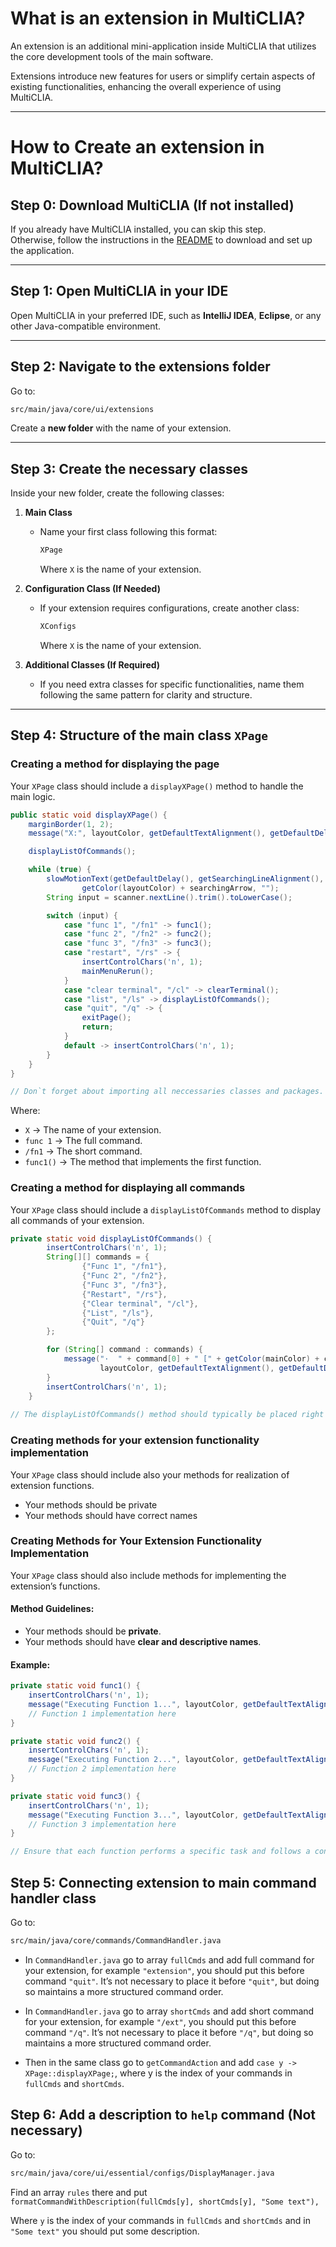 # What is an extension in MultiCLIA?

An extension is an additional mini-application inside MultiCLIA that utilizes the core development tools of the main software.

Extensions introduce new features for users or simplify certain aspects of existing functionalities, enhancing the overall experience of using MultiCLIA.

---

# How to Create an extension in MultiCLIA?

## Step 0: Download MultiCLIA (If not installed)

If you already have MultiCLIA installed, you can skip this step.  
Otherwise, follow the instructions in the [README](https://github.com/Akillot/MultiCLIA/blob/master/README.md) to download and set up the application.

---

## Step 1: Open MultiCLIA in your IDE
Open MultiCLIA in your preferred IDE, such as **IntelliJ IDEA**, **Eclipse**, or any other Java-compatible environment.

---

## Step 2: Navigate to the extensions folder

Go to:
```sh
src/main/java/core/ui/extensions
```
Create a **new folder** with the name of your extension.

---

## Step 3: Create the necessary classes

Inside your new folder, create the following classes:

1. **Main Class**
    - Name your first class following this format:
      ```sh
      XPage
      ```
      Where `X` is the name of your extension.

2. **Configuration Class (If Needed)**
    - If your extension requires configurations, create another class:
      ```sh
      XConfigs
      ```
      Where `X` is the name of your extension.

3. **Additional Classes (If Required)**
    - If you need extra classes for specific functionalities, name them following the same pattern for clarity and structure.

---

## Step 4: Structure of the main class `XPage`

### Creating a method for displaying the page

Your `XPage` class should include a `displayXPage()` method to handle the main logic.

```java
public static void displayXPage() {
    marginBorder(1, 2);
    message("X:", layoutColor, getDefaultTextAlignment(), getDefaultDelay(), out::print);

    displayListOfCommands();

    while (true) {
        slowMotionText(getDefaultDelay(), getSearchingLineAlignment(), false,
                getColor(layoutColor) + searchingArrow, "");
        String input = scanner.nextLine().trim().toLowerCase();

        switch (input) {
            case "func 1", "/fn1" -> func1();
            case "func 2", "/fn2" -> func2();
            case "func 3", "/fn3" -> func3();
            case "restart", "/rs" -> {
                insertControlChars('n', 1);
                mainMenuRerun();
            }
            case "clear terminal", "/cl" -> clearTerminal();
            case "list", "/ls" -> displayListOfCommands();
            case "quit", "/q" -> {
                exitPage();
                return;
            }
            default -> insertControlChars('n', 1);
        }
    }
}

// Don`t forget about importing all neccessaries classes and packages.
```
Where: 

- ```X``` → The name of your extension.
- ```func 1``` → The full command.
- ```/fn1``` → The short command.
- ```func1()``` → The method that implements the first function.

### Creating a method for displaying all commands

Your `XPage` class should include a `displayListOfCommands` method to display all commands of your extension.

```java
private static void displayListOfCommands() {
        insertControlChars('n', 1);
        String[][] commands = {
                {"Func 1", "/fn1"},
                {"Func 2", "/fn2"},
                {"Func 3", "/fn3"},
                {"Restart", "/rs"},
                {"Clear terminal", "/cl"},
                {"List", "/ls"},
                {"Quit", "/q"}
        };

        for (String[] command : commands) {
            message("·  " + command[0] + " [" + getColor(mainColor) + command[1] + getColor(layoutColor) + "]",
                    layoutColor, getDefaultTextAlignment(), getDefaultDelay(), out::print);
        }
        insertControlChars('n', 1);
    }
    
// The displayListOfCommands() method should typically be placed right after displayXPage().
```
### Creating methods for your extension functionality implementation

Your `XPage` class should include also your methods for realization of extension functions.

- Your methods should be private
- Your methods should have correct names

### Creating Methods for Your Extension Functionality Implementation

Your `XPage` class should also include methods for implementing the extension’s functions.

#### Method Guidelines:
- Your methods should be **private**.
- Your methods should have **clear and descriptive names**.

#### Example:

```java
private static void func1() {
    insertControlChars('n', 1);
    message("Executing Function 1...", layoutColor, getDefaultTextAlignment(), getDefaultDelay(), out::print);
    // Function 1 implementation here
}

private static void func2() {
    insertControlChars('n', 1);
    message("Executing Function 2...", layoutColor, getDefaultTextAlignment(), getDefaultDelay(), out::print);
    // Function 2 implementation here
}

private static void func3() {
    insertControlChars('n', 1);
    message("Executing Function 3...", layoutColor, getDefaultTextAlignment(), getDefaultDelay(), out::print);
    // Function 3 implementation here
}

// Ensure that each function performs a specific task and follows a consistent structure for readability and maintainability.
```

## Step 5: Connecting extension to main command handler class

Go to:
```sh
src/main/java/core/commands/CommandHandler.java
```
- In ```CommandHandler.java``` go to array ```fullCmds``` and add full command for your extension,
for example ```"extension"```, you should put this before command ```"quit"```.
It’s not necessary to place it before ```"quit"```, but doing so maintains a more structured command order.


- In ```CommandHandler.java``` go to array ```shortCmds``` and add short command for your extension, for example 
```"/ext"```, you should put this before command ```"/q"```.
  It’s not necessary to place it before ```"/q"```, but doing so maintains a more structured command order.


- Then in the same class go to ```getCommandAction``` and add ```case y -> XPage::displayXPage;```,
where y is the index of your commands in  ```fullCmds``` and ```shortCmds```.

## Step 6: Add a description to ```help``` command (Not necessary)

Go to:
```sh
src/main/java/core/ui/essential/configs/DisplayManager.java
```
Find an array ```rules``` there and put ```formatCommandWithDescription(fullCmds[y], shortCmds[y], "Some text"),```

Where ```y``` is the index of your commands in  ```fullCmds``` and ```shortCmds``` and in ```"Some text"``` you should put some description.